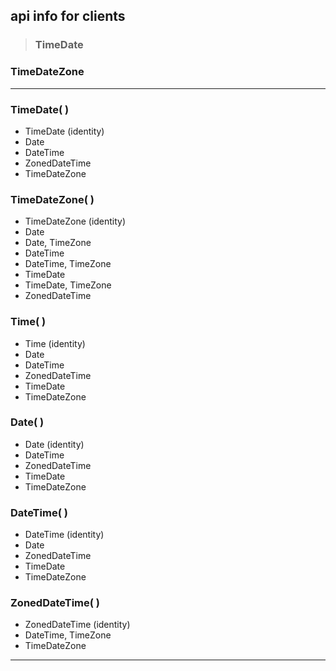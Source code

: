 ## api info for clients

> ### TimeDate
### TimeDateZone

----

### TimeDate( <construcables> )
- TimeDate (identity)
- Date
- DateTime
- ZonedDateTime
- TimeDateZone

### TimeDateZone( <construcables> )
- TimeDateZone (identity)
- Date
- Date, TimeZone
- DateTime
- DateTime, TimeZone
- TimeDate
- TimeDate, TimeZone
- ZonedDateTime

### Time( <selectables> )
- Time (identity)
- Date
- DateTime
- ZonedDateTime
- TimeDate
- TimeDateZone

### Date( <selectables> )
- Date (identity)
- DateTime
- ZonedDateTime
- TimeDate
- TimeDateZone

### DateTime( <selectables> )
- DateTime (identity)
- Date
- ZonedDateTime
- TimeDate
- TimeDateZone

### ZonedDateTime( <constructables> )
- ZonedDateTime (identity)
- DateTime, TimeZone
- TimeDateZone

----
